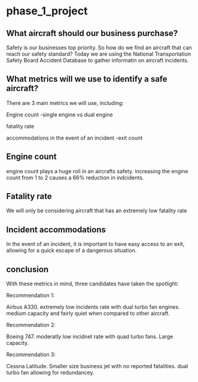 # phase_1_project

## What aircraft should our business purchase?

Safety is our businesses top priority. So how do we find an aircraft that can reach our safety standard? Today we are using the National Transportation Safety Board Accident Database to gather informatin on aircraft incidents. 

## What metrics will we use to identify a safe aircraft?

There are 3 main metrics we will use, including:

Engine count
-single engine vs dual engine

fatality rate

accommodations in the event of an incident 
-exit count 

## Engine count

engine count plays a huge roll in an aircrafts safety. increasing the engine count from 1 to 2 causes a 66% reduction in indcidents.

## Fatality rate

We will only be considering aircraft that has an extremely low fatality rate

## Incident accommodations 

In the event of an incident, it is important to have easy access to an exit, allowing for a quick escape of a dangerous situation.

## conclusion

With these metrics in mind, three candidates have taken the spotlight:

Recommendation 1:

Airbus A330. extremely low incidents rate with dual turbo fan engines. medium capacity and fairly quiet when compared to other aircraft.

Recommendation 2:

Boeing 747. moderatly low incidnet rate with quad turbo fans. Large capacity.

Recommendation 3:

Cessna Latitude. Smaller size business jet with no reported fatalities. dual turbo fan allowing for redundancey.
